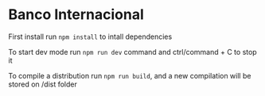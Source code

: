 # Banco Internacional

First install run `npm install` to intall dependencies

To start dev mode run `npm run dev` command and ctrl/command + C to stop it

To compile a distribution run `npm run build`, and a new compilation will be stored on /dist folder
